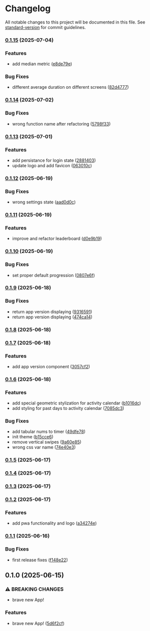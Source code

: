 # Changelog

All notable changes to this project will be documented in this file. See [standard-version](https://github.com/conventional-changelog/standard-version) for commit guidelines.

### [0.1.15](https://github.com/m0rtyn/skuka-app/compare/v0.1.14...v0.1.15) (2025-07-04)


### Features

* add median metric ([e8de79e](https://github.com/m0rtyn/skuka-app/commit/e8de79ea80ad9a14b76c635bddc4a530c5aaa039))


### Bug Fixes

* different average duration on different screens ([82d4777](https://github.com/m0rtyn/skuka-app/commit/82d47776265da510b735049e18768f3380088867))

### [0.1.14](https://github.com/m0rtyn/skuka-app/compare/v0.1.13...v0.1.14) (2025-07-02)


### Bug Fixes

* wrong function name after refactoring ([5798f33](https://github.com/m0rtyn/skuka-app/commit/5798f3347255c0d1f5ef31f79e306a5620a4ac40))

### [0.1.13](https://github.com/m0rtyn/skuka-app/compare/v0.1.12...v0.1.13) (2025-07-01)


### Features

* add persistance for login state ([2881403](https://github.com/m0rtyn/skuka-app/commit/28814031f267d9d742011719878eed30a6cbec38))
* update logo and add favicon ([063010c](https://github.com/m0rtyn/skuka-app/commit/063010ca8c3958e3e9a12400f9ff4a428901d83f))

### [0.1.12](https://github.com/m0rtyn/skuka-app/compare/v0.1.11...v0.1.12) (2025-06-19)


### Bug Fixes

* wrong settings state ([aad0d0c](https://github.com/m0rtyn/skuka-app/commit/aad0d0cb7b9ed05eea84add890a6c3021fa24040))

### [0.1.11](https://github.com/m0rtyn/skuka-app/compare/v0.1.10...v0.1.11) (2025-06-19)


### Features

* improve and refactor leaderboard ([d0e9b19](https://github.com/m0rtyn/skuka-app/commit/d0e9b19a131783f4e2ea2fa620e38da8dac05d58))

### [0.1.10](https://github.com/m0rtyn/skuka-app/compare/v0.1.9...v0.1.10) (2025-06-19)


### Bug Fixes

* set proper default progression ([0807e6f](https://github.com/m0rtyn/skuka-app/commit/0807e6f21ed0ddda6590bc6e55d5df75a9b55d8e))

### [0.1.9](https://github.com/m0rtyn/skuka-app/compare/v0.1.8...v0.1.9) (2025-06-18)


### Bug Fixes

* return app version displaying ([9316591](https://github.com/m0rtyn/skuka-app/commit/93165918abdaffd2e0dcf882e2050545ea2db2dd))
* return app version displaying ([474ca14](https://github.com/m0rtyn/skuka-app/commit/474ca14391111a7f44a01a11f337c7ec5502f552))

### [0.1.8](https://github.com/m0rtyn/skuka-app/compare/v0.1.7...v0.1.8) (2025-06-18)

### [0.1.7](https://github.com/m0rtyn/skuka-app/compare/v0.1.6...v0.1.7) (2025-06-18)


### Features

* add app version component ([3057cf2](https://github.com/m0rtyn/skuka-app/commit/3057cf24aff596f5b4d0574acb0f25cd6f71b96a))

### [0.1.6](https://github.com/m0rtyn/skuka-app/compare/v0.1.5...v0.1.6) (2025-06-18)


### Features

* add special geometric stylization for activity calendar ([b1016dc](https://github.com/m0rtyn/skuka-app/commit/b1016dceb95c05b62eb5353b6763fc5f9bc636bf))
* add styling for past days to activity calendar ([7085dc3](https://github.com/m0rtyn/skuka-app/commit/7085dc307b2245f46840ddf8a59faf5763f785e5))


### Bug Fixes

* add tabular nums to timer ([49dfe78](https://github.com/m0rtyn/skuka-app/commit/49dfe78231a983f71305b025566346db45210ce7))
* init theme ([b15cce6](https://github.com/m0rtyn/skuka-app/commit/b15cce621f93b61614e477d3fdebd2851f7d5dd8))
* remove vertical swipes ([9a60e85](https://github.com/m0rtyn/skuka-app/commit/9a60e85f59a3d9c55ce05985f42b7eaabd102d91))
* wrong css var name ([74e40e3](https://github.com/m0rtyn/skuka-app/commit/74e40e3a7601896768443701e6f92df41826f075))

### [0.1.5](https://github.com/m0rtyn/skuka-app/compare/v0.1.4...v0.1.5) (2025-06-17)

### [0.1.4](https://github.com/m0rtyn/skuka-app/compare/v0.1.3...v0.1.4) (2025-06-17)

### [0.1.3](https://github.com/m0rtyn/skuka-app/compare/v0.1.2...v0.1.3) (2025-06-17)

### [0.1.2](https://github.com/m0rtyn/skuka-app/compare/v0.1.1...v0.1.2) (2025-06-17)


### Features

* add pwa functionality and logo ([a34274e](https://github.com/m0rtyn/skuka-app/commit/a34274ed3613410d99694a5a074f66f16dd8c477))

### [0.1.1](https://github.com/m0rtyn/skuka-app/compare/v0.1.0...v0.1.1) (2025-06-16)


### Bug Fixes

* first release fixes ([f148e22](https://github.com/m0rtyn/skuka-app/commit/f148e22a67ecbc5cb06b128d0934f01cc79f08f0))

## 0.1.0 (2025-06-15)


### ⚠ BREAKING CHANGES

* brave new App!

### Features

* brave new App! ([5d6f2cf](https://github.com/m0rtyn/skuka-app/commit/5d6f2cfdb2d286f3fa7969d2b1949b92dac5a003))
